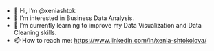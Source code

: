 - 👋 Hi, I’m @xeniashtok
- 👀 I’m interested in Business Data Analysis.
- 🌱 I’m currently learning to improve my Data Visualization and 
Data Cleaning skills.
- 📫 How to reach me: https://www.linkedin.com/in/xenia-shtokolova/

<!---
xeniashtok/xeniashtok is a ✨ special ✨ repository because its `README.md` (this file) appears on your GitHub profile.
You can click the Preview link to take a look at your changes.
--->
